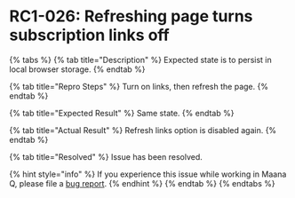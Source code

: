 # RC1-026: Refreshing page turns subscription links off

{% tabs %}
{% tab title="Description" %}
Expected state is to persist in local browser storage.
{% endtab %}

{% tab title="Repro Steps" %}
Turn on links, then refresh the page.
{% endtab %}

{% tab title="Expected Result" %}
Same state.
{% endtab %}

{% tab title="Actual Result" %}
Refresh links option is disabled again.
{% endtab %}

{% tab title="Resolved" %}
Issue has been resolved.  

{% hint style="info" %}
If you experience this issue while working in Maana Q, please file a [bug report](https://maana-ue.gitbook.io/product/reference-docs/report-bugs).
{% endhint %}
{% endtab %}
{% endtabs %}


